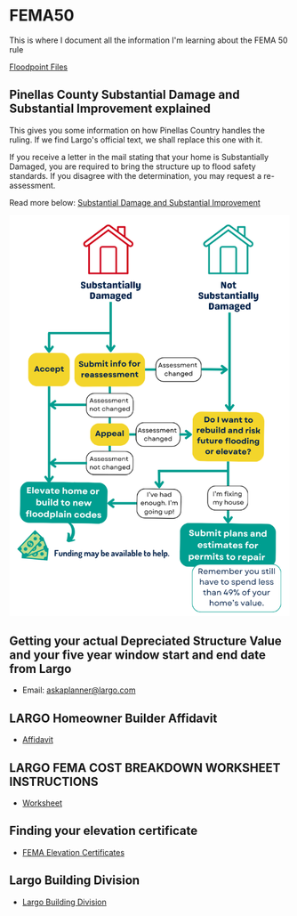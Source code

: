 # FEMA50

This is where I document all the information I'm learning about the FEMA 50 rule

[Floodpoint Files](./FloodPoint)

## Pinellas County Substantial Damage and Substantial Improvement explained

This gives you some information on how Pinellas Country handles the ruling. If we find Largo's official text, we shall replace this one with it.

If you receive a letter in the mail stating that your home is Substantially Damaged, you are required to bring the structure up to flood safety standards. If you disagree with the determination, you may request a re-assessment.

Read more below:
[Substantial Damage and Substantial Improvement](`https://pinellas.gov/substantial-damage-substantial-improvement`)

![Flowchart](Substantial-Damage-Flowchart-alt2.png)

## Getting your actual Depreciated Structure Value and your five year window start and end date from Largo

- Email: [askaplanner@largo.com](mailto:Askaplanner@largo.com)

## LARGO Homeowner Builder Affidavit

- [Affidavit](./Permitting/Owner%20Builder%20Affidavit.pdf)

## LARGO FEMA COST BREAKDOWN WORKSHEET INSTRUCTIONS

- [Worksheet](./FEMA50/FEMA_Cost_Breakdown%201.pdf)

## Finding your elevation certificate

- [FEMA Elevation Certificates](https://pinellas.gov/services/find-an-elevation-certificate)

## Largo Building Division

- [Largo Building Division](https://www.largo.com/building_services/index.php)
